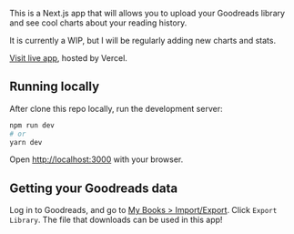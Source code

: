 This is a Next.js app that will allows you to upload your Goodreads library and see cool charts about your reading history.

It is currently a WIP, but I will be regularly adding new charts and stats.

[Visit live app](https://library-ui.vercel.app/), hosted by Vercel.

## Running locally

After clone this repo locally, run the development server:

```bash
npm run dev
# or
yarn dev
```

Open [http://localhost:3000](http://localhost:3000) with your browser.

## Getting your Goodreads data

Log in to Goodreads, and go to [My Books > Import/Export](https://www.goodreads.com/review/import). Click `Export Library`. The file that downloads can be used in this app!

